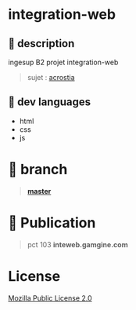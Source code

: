 # integration-web
##  :book: description
ingesup B2 projet integration-web
> sujet : [acrostia](acrostia_onepage_site.psd)
##  :floppy_disk: dev languages
- html
- css
- js
#  :flags: branch
> **[master](../../tree/master)**     
# :calling: Publication
>pct 103 **inteweb.gamgine.com**
# License
[Mozilla Public License 2.0](LICENSE)
